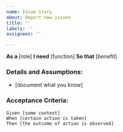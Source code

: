 ```yaml
---
name: Issue story
about: Report new issues
title: ''
labels: ''
assignees: ''

---
```


**As a** [role]
**I need** [function]
**So that** [benefit]

### Details and Assumptions:
* [document what you know]

### Acceptance Criteria:
 ```gherkin
 Given [some context]
 When [certain action is taken]
 Then [the outcome of action is observed]
 ```
